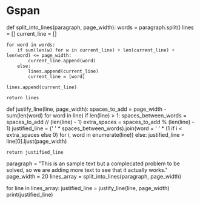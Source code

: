 # Gspan

def split_into_lines(paragraph, page_width):
    words = paragraph.split()
    lines = []
    current_line = []

    for word in words:
        if sum(len(w) for w in current_line) + len(current_line) + len(word) <= page_width:
            current_line.append(word)
        else:
            lines.append(current_line)
            current_line = [word]

    lines.append(current_line)

    return lines



def justify_line(line, page_width):
    spaces_to_add = page_width - sum(len(word) for word in line)
    if len(line) > 1:
        spaces_between_words = spaces_to_add // (len(line) - 1)
        extra_spaces = spaces_to_add % (len(line) - 1)
        justified_line = (' ' * spaces_between_words).join(word + ' ' * (1 if i < extra_spaces else 0) for i, word in enumerate(line))
    else:
        justified_line = line[0].ljust(page_width)

    return justified_line


paragraph = "This is an sample text but a complecated problem to be solved, so we are adding more text to see that it actually works."
page_width = 20
lines_array = split_into_lines(paragraph, page_width)

for line in lines_array:
    justified_line = justify_line(line, page_width)
    print(justified_line)
